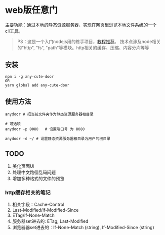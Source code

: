 # web版任意门
  主要功能：通过本地的静态资源服务器，实现在网页里浏览本地文件系统的一个cli工具。


> PS：这是一个入门nodejs用的练手项目，[教程推荐](https://coding.imooc.com/class/146.html)。
> 技术点涉及node相关的"http", "fs", "path"等模块。http相关的缓存、压缩、内容分片等等

## 安装

```
npm i -g any-cute-door 
OR
yarn global add any-cute-door

```

## 使用方法

```
anydoor # 把当前文件夹作为静态资源服务器根目录

# 可选项
anydoor -p 8080   # 设置端口号 为 8080 

anydoor -d ~/ # 设置静态资源服务器根目录为用户的根目录

```
## TODO
1. 美化页面UI
2. 处理中文路径乱码问题
3. 增加多种格式的文件的预览


### http缓存相关的笔记

1. 相关字段：Cache-Control
2. Last-Modified/If-Modified-Since
3. ETag/If-None-Match
4. 服务器set进去的: ETag, Last-Modified
5. 浏览器器set进去的：If-None-Match (string), If-Modified-Since (string)
